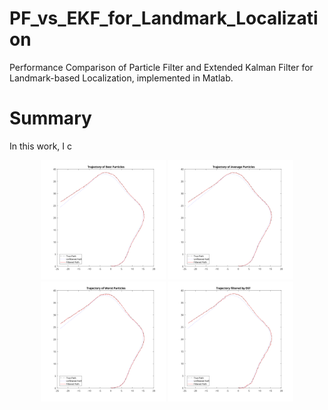 # PF_vs_EKF_for_Landmark_Localization
Performance Comparison of Particle Filter and Extended Kalman Filter for Landmark-based Localization, implemented in Matlab.

# Summary
In this work, I c
<p align="center">
  <img src="pf_best.svg" width="200" alt="accessibility text">
  <img src="pf_avg.svg" width="200" alt="accessibility text">
  <img src="pf_worst.svg" width="200" alt="accessibility text">
  <img src="ekf.svg" width="200" alt="accessibility text">
</p>
